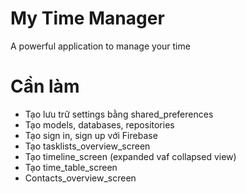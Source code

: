 # My Time Manager

A powerful application to manage your time

# Cần làm
- Tạo lưu trữ settings bằng shared_preferences
- Tạo models, databases, repositories
- Tạo sign in, sign up với Firebase
- Tạo tasklists_overview_screen
- Tạo timeline_screen (expanded vaf collapsed view)
- Tạo time_table_screen
- Contacts_overview_screen


